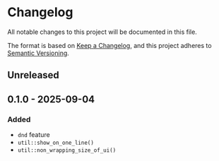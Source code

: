 # Changelog

All notable changes to this project will be documented in this file.

The format is based on [Keep a Changelog](https://keepachangelog.com/en/1.1.0/),
and this project adheres to [Semantic Versioning](https://semver.org/spec/v2.0.0.html).

## Unreleased

## 0.1.0 - 2025-09-04

### Added

- `dnd` feature
- `util::show_on_one_line()`
- `util::non_wrapping_size_of_ui()`
